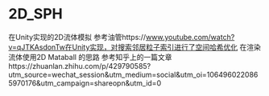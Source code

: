 # 2D_SPH
 在Unity实现的2D流体模拟
 参考油管https://www.youtube.com/watch?v=qJTKAsdonTw在Unity实现，对搜索邻居粒子索引进行了空间哈希优化
 在渲染流体使用2D Mataball 的思路 参考知乎上的一篇文章https://zhuanlan.zhihu.com/p/429790585?utm_source=wechat_session&utm_medium=social&utm_oi=1064960220865970176&utm_campaign=shareopn&utm_id=0
